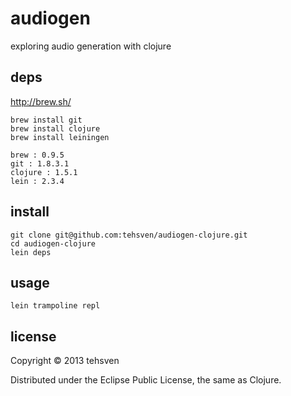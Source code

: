 # audiogen

exploring audio generation with clojure

## deps
http://brew.sh/

```
brew install git
brew install clojure
brew install leiningen
```
```
brew : 0.9.5
git : 1.8.3.1
clojure : 1.5.1
lein : 2.3.4
```

## install
```
git clone git@github.com:tehsven/audiogen-clojure.git
cd audiogen-clojure
lein deps
```

## usage
```
lein trampoline repl
```

## license

Copyright © 2013 tehsven

Distributed under the Eclipse Public License, the same as Clojure.

